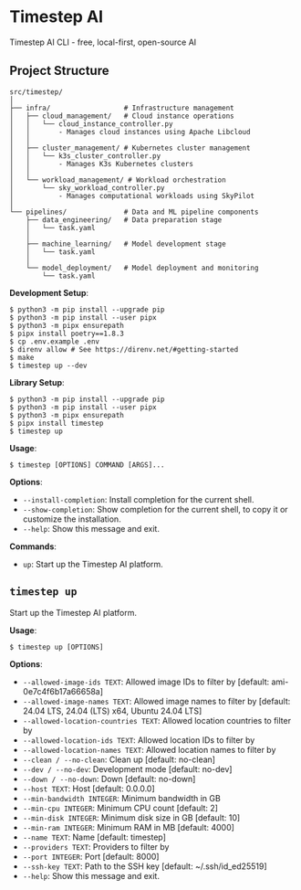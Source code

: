 # Timestep AI

Timestep AI CLI - free, local-first, open-source AI

## Project Structure

```
src/timestep/
│
├── infra/                  # Infrastructure management
│   ├── cloud_management/   # Cloud instance operations
│   │   └── cloud_instance_controller.py
│   │       - Manages cloud instances using Apache Libcloud
│   │
│   ├── cluster_management/ # Kubernetes cluster management
│   │   └── k3s_cluster_controller.py
│   │       - Manages K3s Kubernetes clusters
│   │
│   └── workload_management/ # Workload orchestration
│       └── sky_workload_controller.py
│           - Manages computational workloads using SkyPilot
│
└── pipelines/              # Data and ML pipeline components
    ├── data_engineering/   # Data preparation stage
    │   └── task.yaml
    │
    ├── machine_learning/   # Model development stage
    │   └── task.yaml
    │
    └── model_deployment/   # Model deployment and monitoring
        └── task.yaml
```

**Development Setup**:

```console
$ python3 -m pip install --upgrade pip
$ python3 -m pip install --user pipx
$ python3 -m pipx ensurepath
$ pipx install poetry==1.8.3
$ cp .env.example .env
$ direnv allow # See https://direnv.net/#getting-started
$ make
$ timestep up --dev
```

**Library Setup**:

```console
$ python3 -m pip install --upgrade pip
$ python3 -m pip install --user pipx
$ python3 -m pipx ensurepath
$ pipx install timestep
$ timestep up
```

**Usage**:

```console
$ timestep [OPTIONS] COMMAND [ARGS]...
```

**Options**:

* `--install-completion`: Install completion for the current shell.
* `--show-completion`: Show completion for the current shell, to copy it or customize the installation.
* `--help`: Show this message and exit.

**Commands**:

* `up`: Start up the Timestep AI platform.

## `timestep up`

Start up the Timestep AI platform.

**Usage**:

```console
$ timestep up [OPTIONS]
```

**Options**:

* `--allowed-image-ids TEXT`: Allowed image IDs to filter by  [default: ami-0e7c4f6b17a66658a]
* `--allowed-image-names TEXT`: Allowed image names to filter by  [default: 24.04 LTS, 24.04 (LTS) x64, Ubuntu 24.04 LTS]
* `--allowed-location-countries TEXT`: Allowed location countries to filter by
* `--allowed-location-ids TEXT`: Allowed location IDs to filter by
* `--allowed-location-names TEXT`: Allowed location names to filter by
* `--clean / --no-clean`: Clean up  [default: no-clean]
* `--dev / --no-dev`: Development mode  [default: no-dev]
* `--down / --no-down`: Down  [default: no-down]
* `--host TEXT`: Host  [default: 0.0.0.0]
* `--min-bandwidth INTEGER`: Minimum bandwidth in GB
* `--min-cpu INTEGER`: Minimum CPU count  [default: 2]
* `--min-disk INTEGER`: Minimum disk size in GB  [default: 10]
* `--min-ram INTEGER`: Minimum RAM in MB  [default: 4000]
* `--name TEXT`: Name  [default: timestep]
* `--providers TEXT`: Providers to filter by
* `--port INTEGER`: Port  [default: 8000]
* `--ssh-key TEXT`: Path to the SSH key  [default: ~/.ssh/id_ed25519]
* `--help`: Show this message and exit.
